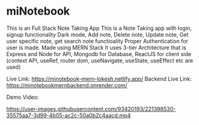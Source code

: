 # miNotebook
This is an Full Stack Note Taking App
This is a Note Taking app with login, signup functionality
Dark mode, Add note, Delete note, Update note, Get user specific note, get search note functioality
Proper Authentication for user is made.
Made using MERN Stack 
It uses 3-tier Architecture that is 
Express and Node for API,
Mongodb for Database,
ReactJS for client side (context API, useRef, router dom, useNavigate, useState, useEffect etc are used)


Live Link: https://minotebook-mern-lokesh.netlify.app/
Backend Live Link: https://minotebookmernbackend.onrender.com/

Demo Video:

https://user-images.githubusercontent.com/93420193/221398530-35575aa7-3d99-4b05-ac2c-50a0b2c4aacd.mp4

